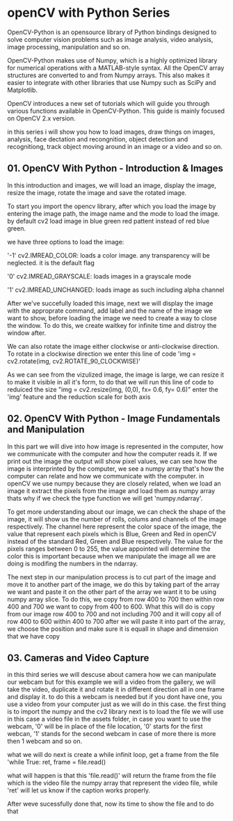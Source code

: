 # openCV with Python Series

OpenCV-Python is an opensource library of Python bindings designed to solve computer vision problems such as image analysis, video analysis, image processing, manipulation and so on.

OpenCV-Python makes use of Numpy, which is a highly optimized library for numerical operations with a MATLAB-style syntax. All the OpenCV array structures are converted to and from Numpy arrays. This also makes it easier to integrate with other libraries that use Numpy such as SciPy and Matplotlib.

OpenCV introduces a new set of tutorials which will guide you through various functions available in OpenCV-Python. This guide is mainly focused on OpenCV 2.x version.

in this series i will show you how to load images, draw things on images, analysis, face dectation and recongnition, object detection and recognitiong, track object moving around in an image or a video and so on.


## 01. OpenCV With Python - Introduction & Images

In this introduction and images, we will load an image, display the image, resize the image, rotate the image and save the rotated image.

To start you import the opencv library, after which you load the image by entering the image path, the image name and the mode to load the image. by default cv2 load image in blue green red pattent instead of red blue green.

we have three options to load the image:

'-1' cv2.IMREAD_COLOR: loads a color image. any transparency will be neglected. it is the default flag
 
'0' cv2.IMREAD_GRAYSCALE: loads images in a grayscale mode
 
'1' cv2.IMREAD_UNCHANGED: loads image as such including alpha channel 

After we've succefully loaded this image, next we will display the image with the approprate command, add label and the name of the image we want to show, before loading the image we need to create a way to close the window. To do this, we create waitkey for infinite time and distroy the window after.

We can also rotate the image either clockwise or anti-clockwise direction. To rotate in a clockwise direction we enter this line of code 'img = cv2.rotate(img, cv2.ROTATE_90_CLOCKWISE)'

As we can see from the vizulized image, the image is large, we can resize it to make it visible in all it's form, to do that we will run this line of code to reduiced the size "img = cv2.resize(img, (0,0), fx= 0.6, fy= 0.6)" enter the 'img' feature and the reduction scale for both axis


## 02. OpenCV With Python - Image Fundamentals and Manipulation

In this part we will dive into how image is represented in the computer, how we communicate with the computer and how the computer reads it. If we print out the image the output will show pixel values, we can see how the image is interprinted by the computer, we see a numpy array that's how the computer can relate and how we communicate with the computer. in openCV we use numpy because they are closely related, when we load an image it extract the pixels from the image and load them as numpy array thats why if we check the type function we will get 'numpy.ndarray'.

To get more understanding about our image, we can check the shape of the image, it will show us the number of rolls, colums and channels of the image respectively. The channel here represent the color space of the image, the value that represent each pixels which is Blue, Green and Red in openCV instead of the standard Red, Green and Blue respectively. The value for the pixels ranges between 0 to 255, the value appointed will determine the color this is important because when we manipulate the image all we are doing is modifing the numbers in the ndarray.

The next step in our manipulation process is to cut part of the image and move it to another part of the image, we do this by taking part of the array we want and paste it on the other part of the array we want it to be using numpy array slice. To do this, we copy from row 400 to 700 then within row 400 and 700 we want to copy from 400 to 600. What this will do is copy from our image row 400 to 700 and not including 700 and it will copy all of row 400 to 600 within 400 to 700 after we will paste it into part of the array, we choose the position and make sure it is equall in shape and dimension that we have copy


## 03. Cameras and Video Capture

in this third series we will descuse about camera how we can manipulate our webcam but for this example we will a video from the gallery, we will take the video, duplicate it and rotate it in different direction all in one frame and display it. to do this a webcam is needed  but if you dont have one, you use a video from your computer just as we will do in this case. the first thing is to import the numpy and the cv2 library next is to load the file we will use in this case a video file in the assets folder, in case you want to use the webcam, '0' will be in place of the file location, '0' starts for the first webcan, '1' stands for the second webcam in case of more there is more then 1 webcam and so on.

what we will do next is create a while infinit loop, get a frame from the file
'while True:
    ret, frame = file.read()

what will happen is that this 'file.read()' will return the frame from the file which is the video file the numpy array that represent the video file, while 'ret' will let us know if the caption works properly.

After weve sucessfully done that, now its time to show the file and to do that 